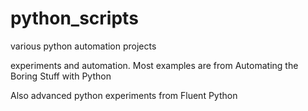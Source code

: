 # python_scripts
various python automation projects

experiments and automation. Most examples are from Automating the Boring Stuff with Python

Also advanced python experiments from Fluent Python


